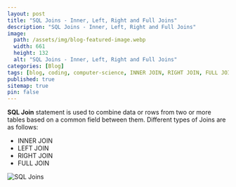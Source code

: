 ```yaml
---
layout: post
title: "SQL Joins - Inner, Left, Right and Full Joins"
description: "SQL Joins - Inner, Left, Right and Full Joins"
image:
  path: /assets/img/blog-featured-image.webp
  width: 661
  height: 132
  alt: "SQL Joins - Inner, Left, Right and Full Joins"
categories: [Blog]
tags: [blog, coding, computer-science, INNER JOIN, RIGHT JOIN, FULL JOIN, SQL, SQL Joins]
published: true
sitemap: true
pin: false
---
```



**SQL Join** statement is used to combine data or rows from two or more tables based on a common field between them. Different types of Joins are as follows: 

- INNER JOIN
- LEFT JOIN
- RIGHT JOIN
- FULL JOIN

![SQL Joins](https://user-images.githubusercontent.com/77569653/227738791-78897c64-4c15-4d6a-b75a-656c6a59a5d2.png)
